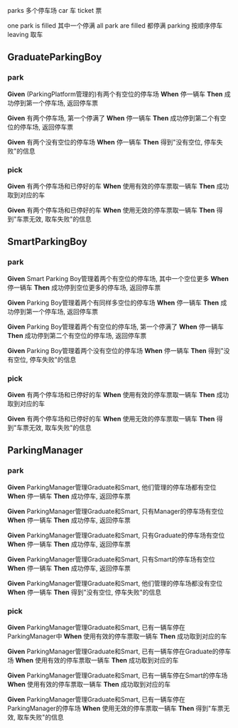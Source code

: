 parks 多个停车场
car 车
ticket 票

one park is filled 其中一个停满
all park are filled 都停满
parking 按顺序停车
leaving 取车

## GraduateParkingBoy
### park
**Given** (ParkingPlatform管理的)有两个有空位的停车场
**When** 停一辆车
**Then** 成功停到第一个停车场, 返回停车票

**Given** 有两个停车场, 第一个停满了
**When** 停一辆车
**Then** 成功停到第二个有空位的停车场, 返回停车票

**Given** 有两个没有空位的停车场
**When** 停一辆车
**Then** 得到"没有空位, 停车失败"的信息

### pick
**Given** 有两个停车场和已停好的车
**When** 使用有效的停车票取一辆车
**Then** 成功取到对应的车

**Given** 有两个停车场和已停好的车
**When** 使用无效的停车票取一辆车
**Then** 得到"车票无效, 取车失败"的信息

## SmartParkingBoy
### park
**Given** Smart Parking Boy管理着两个有空位的停车场, 其中一个空位更多
**When** 停一辆车
**Then** 成功停到空位更多的停车场, 返回停车票

**Given** Parking Boy管理着两个有同样多空位的停车场
**When** 停一辆车
**Then** 成功停到第一个停车场, 返回停车票

**Given** Parking Boy管理着两个有空位的停车场, 第一个停满了
**When** 停一辆车
**Then** 成功停到第二个有空位的停车场, 返回停车票

**Given** Parking Boy管理着两个没有空位的停车场
**When** 停一辆车
**Then** 得到"没有空位, 停车失败"的信息

### pick
**Given** 有两个停车场和已停好的车
**When** 使用有效的停车票取一辆车
**Then** 成功取到对应的车

**Given** 有两个停车场和已停好的车
**When** 使用无效的停车票取一辆车
**Then** 得到"车票无效, 取车失败"的信息

## ParkingManager
### park
**Given** ParkingManager管理Graduate和Smart, 他们管理的停车场都有空位
**When** 停一辆车
**Then** 成功停车, 返回停车票

**Given** ParkingManager管理Graduate和Smart, 只有Manager的停车场有空位
**When** 停一辆车
**Then** 成功停车, 返回停车票

**Given** ParkingManager管理Graduate和Smart, 只有Graduate的停车场有空位
**When** 停一辆车
**Then** 成功停车, 返回停车票

**Given** ParkingManager管理Graduate和Smart, 只有Smart的停车场有空位
**When** 停一辆车
**Then** 成功停车, 返回停车票

**Given** ParkingManager管理Graduate和Smart, 他们管理的停车场都没有空位
**When** 停一辆车
**Then** 得到"没有空位, 停车失败"的信息

### pick
**Given** ParkingManager管理Graduate和Smart, 已有一辆车停在ParkingManager中
**When** 使用有效的停车票取一辆车
**Then** 成功取到对应的车

**Given** ParkingManager管理Graduate和Smart, 已有一辆车停在Graduate的停车场
**When** 使用有效的停车票取一辆车
**Then** 成功取到对应的车

**Given** ParkingManager管理Graduate和Smart, 已有一辆车停在Smart的停车场
**When** 使用有效的停车票取一辆车
**Then** 成功取到对应的车

**Given** ParkingManager管理Graduate和Smart, 已有一辆车停在ParkingManager的停车场
**When** 使用无效的停车票取一辆车
**Then** 得到"车票无效, 取车失败"的信息
